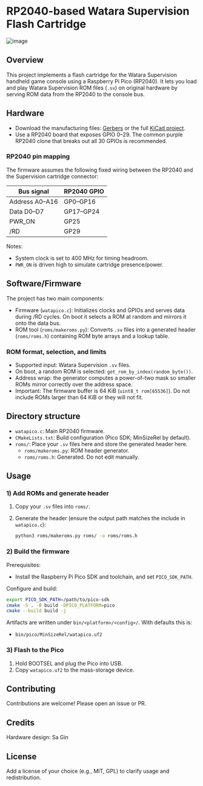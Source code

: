 # RP2040-based Watara Supervision Flash Cartridge

![image](https://github.com/user-attachments/assets/b708a552-b319-4aea-887f-9cbb1108649a)

## Overview

This project implements a flash cartridge for the Watara Supervision handheld game console using a Raspberry Pi Pico (RP2040). It lets you load and play Watara Supervision ROM files (`.sv`) on original hardware by serving ROM data from the RP2040 to the console bus.

## Hardware

- Download the manufacturing files: [Gerbers](https://github.com/xrip/watapico/raw/refs/heads/master/watara-cartridge-gerber.zip) or the full [KiCad project](https://github.com/xrip/watapico/raw/refs/heads/master/WatapicoCartrigeProject.zip).
- Use a RP2040 board that exposes GPIO 0–29. The common purple RP2040 clone that breaks out all 30 GPIOs is recommended.

### RP2040 pin mapping

The firmware assumes the following fixed wiring between the RP2040 and the Supervision cartridge connector:

| Bus signal | RP2040 GPIO |
| --- | --- |
| Address A0–A16 | GP0–GP16 |
| Data D0–D7 | GP17–GP24 |
| PWR_ON | GP25 |
| /RD | GP29 |

Notes:
- System clock is set to 400 MHz for timing headroom.
- `PWR_ON` is driven high to simulate cartridge presence/power.

## Software/Firmware

The project has two main components:

- Firmware (`watapico.c`): Initializes clocks and GPIOs and serves data during /RD cycles. On boot it selects a ROM at random and mirrors it onto the data bus.
- ROM tool (`roms/makeroms.py`): Converts `.sv` files into a generated header (`roms/roms.h`) containing ROM byte arrays and a lookup table.

### ROM format, selection, and limits

- Supported input: Watara Supervision `.sv` files.
- On boot, a random ROM is selected: `get_rom_by_index(random_byte())`.
- Address wrap: the generator computes a power-of-two mask so smaller ROMs mirror correctly over the address space.
- Important: The firmware buffer is 64 KiB (`uint8_t rom[65536]`). Do not include ROMs larger than 64 KiB or they will not fit.

## Directory structure

- `watapico.c`: Main RP2040 firmware.
- `CMakeLists.txt`: Build configuration (Pico SDK; MinSizeRel by default).
- `roms/`: Place your `.sv` files here and store the generated header here.
  - `roms/makeroms.py`: ROM header generator.
  - `roms/roms.h`: Generated. Do not edit manually.

## Usage

### 1) Add ROMs and generate header

1. Copy your `.sv` files into `roms/`.
2. Generate the header (ensure the output path matches the include in `watapico.c`):

   ```bash
   python3 roms/makeroms.py roms/ -o roms/roms.h
   ```

### 2) Build the firmware

Prerequisites:
- Install the Raspberry Pi Pico SDK and toolchain, and set `PICO_SDK_PATH`.

Configure and build:

```bash
export PICO_SDK_PATH=/path/to/pico-sdk
cmake -S . -B build -DPICO_PLATFORM=pico
cmake --build build -j
```

Artifacts are written under `bin/<platform>/<config>/`. With defaults this is:

- `bin/pico/MinSizeRel/watapico.uf2`

### 3) Flash to the Pico

1. Hold BOOTSEL and plug the Pico into USB.
2. Copy `watapico.uf2` to the mass-storage device.

## Contributing

Contributions are welcome! Please open an issue or PR.

## Credits

Hardware design: Sa Gin

## License

Add a license of your choice (e.g., MIT, GPL) to clarify usage and redistribution.

